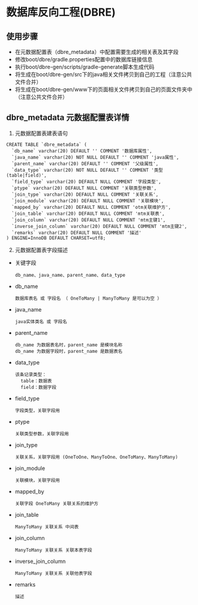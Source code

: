 # 数据库反向工程(DBRE)

## 使用步骤

- 在元数据配置表（dbre_metadata）中配置需要生成的相关表及其字段
- 修改boot/dbre/gradle.properties配置中的数据库链接信息
- 执行boot/dbre-gen/scripts/gradle-generate脚本生成代码
- 将生成在boot/dbre-gen/src下的java相关文件拷贝到自己的工程（注意公共文件合并）
- 将生成在boot/dbre-gen/www下的页面相关文件拷贝到自己的页面文件夹中（注意公共文件合并）


## dbre_metadata 元数据配置表详情

1. 元数据配置表建表语句

```
CREATE TABLE `dbre_metadata` (
  `db_name` varchar(20) DEFAULT '' COMMENT '数据库属性',
  `java_name` varchar(20) NOT NULL DEFAULT '' COMMENT 'java属性',
  `parent_name` varchar(20) DEFAULT '' COMMENT '父级属性',
  `data_type` varchar(20) NOT NULL DEFAULT '' COMMENT '类型(table|field)',
  `field_type` varchar(20) DEFAULT NULL COMMENT '字段类型',
  `ptype` varchar(20) DEFAULT NULL COMMENT '关联类型参数',
  `join_type` varchar(20) DEFAULT NULL COMMENT '关联关系',
  `join_module` varchar(20) DEFAULT NULL COMMENT '关联模块',
  `mapped_by` varchar(20) DEFAULT NULL COMMENT 'otm关联维护方',
  `join_table` varchar(20) DEFAULT NULL COMMENT 'mtm关联表',
  `join_column` varchar(20) DEFAULT NULL COMMENT 'mtm主键1',
  `inverse_join_column` varchar(20) DEFAULT NULL COMMENT 'mtm主键2',
  `remarks` varchar(20) DEFAULT NULL COMMENT '描述'
) ENGINE=InnoDB DEFAULT CHARSET=utf8;
```

2. 元数据配置表字段描述

- 关键字段

      db_name、java_name、parent_name、data_type

- db_name

      数据库表名 或 字段名 （ OneToMany | ManyToMany 是可以为空 ）

- java_name

      java实体类名 或 字段名

- parent_name

      db_name 为数据表名时，parent_name 是模块名称
      db_name 为数据字段时，parent_name 是数据表名

- data_type

      该条记录类型：
        table：数据表
        field：数据字段

- field_type

      字段类型，关联字段用

- ptype

      关联类型参数，关联字段用

- join_type

      关联关系，关联字段用 (OneToOne、ManyToOne、OneToMany、ManyToMany)

- join_module

      关联模块，关联字段用

- mapped_by

      关联字段 OneToMany 关联关系的维护方

- join_table

      ManyToMany 关联关系 中间表

- join_column

      ManyToMany 关联关系 关联本表字段

- inverse_join_column

      ManyToMany 关联关系 关联他表字段

- remarks

      描述



